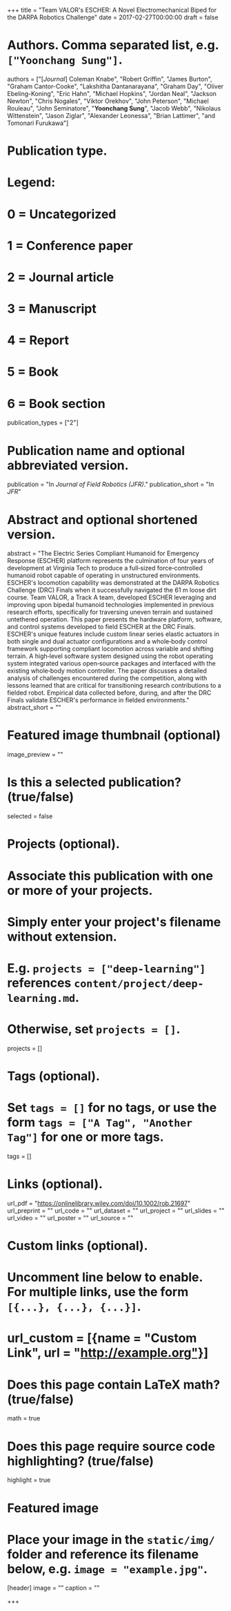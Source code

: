 +++
title = "Team VALOR's ESCHER: A Novel Electromechanical Biped for the DARPA Robotics Challenge"
date = 2017-02-27T00:00:00
draft = false

# Authors. Comma separated list, e.g. `["Yoonchang Sung"]`.
authors = ["[*Journal*] Coleman Knabe", "Robert Griffin", "James Burton", "Graham Cantor-Cooke", "Lakshitha Dantanarayana", "Graham Day", "Oliver Ebeling-Koning", "Eric Hahn", "Michael Hopkins", "Jordan Neal", "Jackson Newton", "Chris Nogales", "Viktor Orekhov", "John Peterson", "Michael Rouleau", "John Seminatore", "**Yoonchang Sung**", "Jacob Webb", "Nikolaus Wittenstein", "Jason Ziglar", "Alexander Leonessa", "Brian Lattimer", "and Tomonari Furukawa"]

# Publication type.
# Legend:
# 0 = Uncategorized
# 1 = Conference paper
# 2 = Journal article
# 3 = Manuscript
# 4 = Report
# 5 = Book
# 6 = Book section
publication_types = ["2"]

# Publication name and optional abbreviated version.
publication = "In *Journal of Field Robotics (JFR)*."
publication_short = "In *JFR*"

# Abstract and optional shortened version.
abstract = "The Electric Series Compliant Humanoid for Emergency Response (ESCHER) platform represents the culmination of four years of development at Virginia Tech to produce a full‐sized force‐controlled humanoid robot capable of operating in unstructured environments. ESCHER's locomotion capability was demonstrated at the DARPA Robotics Challenge (DRC) Finals when it successfully navigated the 61 m loose dirt course. Team VALOR, a Track A team, developed ESCHER leveraging and improving upon bipedal humanoid technologies implemented in previous research efforts, specifically for traversing uneven terrain and sustained untethered operation. This paper presents the hardware platform, software, and control systems developed to field ESCHER at the DRC Finals. ESCHER's unique features include custom linear series elastic actuators in both single and dual actuator configurations and a whole‐body control framework supporting compliant locomotion across variable and shifting terrain. A high‐level software system designed using the robot operating system integrated various open‐source packages and interfaced with the existing whole‐body motion controller. The paper discusses a detailed analysis of challenges encountered during the competition, along with lessons learned that are critical for transitioning research contributions to a fielded robot. Empirical data collected before, during, and after the DRC Finals validate ESCHER's performance in fielded environments."
abstract_short = ""

# Featured image thumbnail (optional)
image_preview = ""

# Is this a selected publication? (true/false)
selected = false

# Projects (optional).
#   Associate this publication with one or more of your projects.
#   Simply enter your project's filename without extension.
#   E.g. `projects = ["deep-learning"]` references `content/project/deep-learning.md`.
#   Otherwise, set `projects = []`.
projects = []

# Tags (optional).
#   Set `tags = []` for no tags, or use the form `tags = ["A Tag", "Another Tag"]` for one or more tags.
tags = []

# Links (optional).
url_pdf = "https://onlinelibrary.wiley.com/doi/10.1002/rob.21697"
url_preprint = ""
url_code = ""
url_dataset = ""
url_project = ""
url_slides = ""
url_video = ""
url_poster = ""
url_source = ""

# Custom links (optional).
#   Uncomment line below to enable. For multiple links, use the form `[{...}, {...}, {...}]`.
# url_custom = [{name = "Custom Link", url = "http://example.org"}]

# Does this page contain LaTeX math? (true/false)
math = true

# Does this page require source code highlighting? (true/false)
highlight = true

# Featured image
# Place your image in the `static/img/` folder and reference its filename below, e.g. `image = "example.jpg"`.
[header]
image = ""
caption = ""

+++

